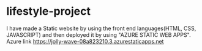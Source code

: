 # lifestyle-project
I have made a Static website by using the front end languages(HTML, CSS, JAVASCRIPT) and then deployed it by using "AZURE STATIC WEB APPS".
Azure link https://jolly-wave-08a823210.3.azurestaticapps.net
